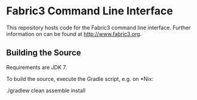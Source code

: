 Fabric3 Command Line Interface
===============================

This repository hosts code for the Fabric3 command line interface. Further information on can be found at http://www.fabric3.org.


Building the Source
------------------------

Requirements are JDK 7.

To build the source, execute the Gradle script, e.g. on *Nix:

./gradlew clean assemble install

